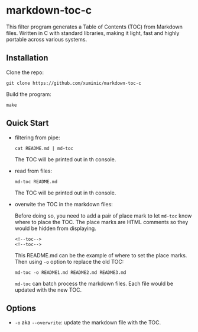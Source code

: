 # markdown-toc-c
This filter program generates a Table of Contents (TOC) from Markdown files.
Written in C with standard libraries, making it light, fast and 
highly portable across various systems.

<!--toc-->
<!--toc-->

## Installation
Clone the repo:
```
git clone https://github.com/xuminic/markdown-toc-c
```

Build the program:
```
make
```

## Quick Start
- filtering from pipe:
  ```
  cat README.md | md-toc
  ```
  The TOC will be printed out in th console.

- read from files:
  ```
  md-toc README.md
  ```
  The TOC will be printed out in th console.

- overwite the TOC in the markdown files:
  
  Before doing so, you need to add a pair of place mark to let `md-toc` know 
  where to place the TOC. The place marks are HTML comments so they would be hidden 
  from displaying.
  ```
  <!--toc-->
  <!--toc-->
  ```
  This README.md can be the example of where to set the place marks. 
  Then using `-o` option to replace the old TOC:
  ```
  md-toc -o README1.md README2.md README3.md
  ```
  `md-toc` can batch process the markdown files. Each file would be updated with the new TOC.

## Options

- `-o` aka `--overwrite`: update the markdown file with the TOC.


